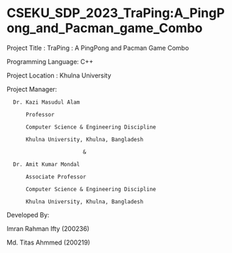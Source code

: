 # CSEKU_SDP_2023_TraPing:A_PingPong_and_Pacman_game_Combo

Project Title : TraPing : A PingPong and Pacman Game Combo

Programming Language: C++ 

Project Location : Khulna University

Project Manager:

      Dr. Kazi Masudul Alam

          Professor
         
          Computer Science & Engineering Discipline
         
          Khulna University, Khulna, Bangladesh 
         
		                    &
                    
      Dr. Amit Kumar Mondal
        
          Associate Professor
        
          Computer Science & Engineering Discipline
        
          Khulna University, Khulna, Bangladesh
          
Developed By:

Imran Rahman Ifty (200236)

Md. Titas Ahmmed (200219)
